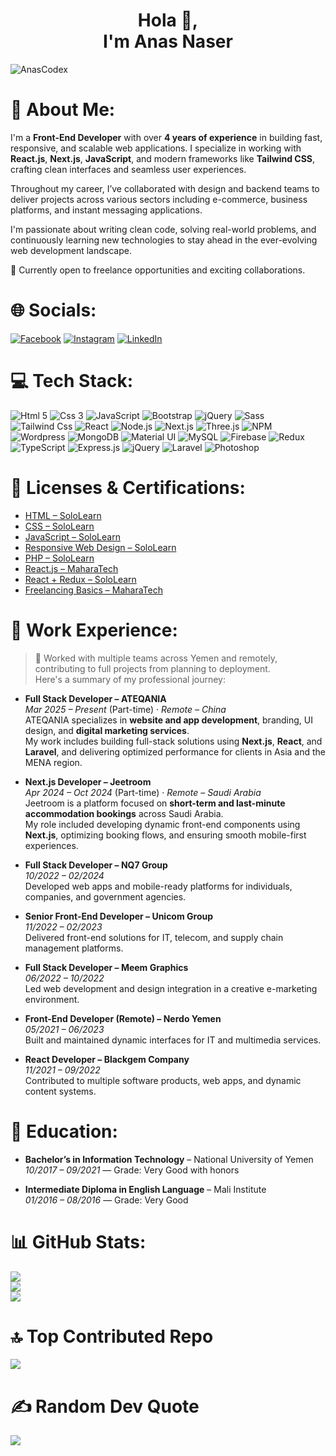 <h1 align="center">Hola 👋,<br/> I'm Anas Naser</h1>

<p align="left"> <img src="https://komarev.com/ghpvc/?username=AnasCodex&label=Profile%20views&color=0e75b6&style=flat" alt="AnasCodex" />

<!-- [![](https://visitcount.itsvg.in/api?id=AnasCodex&icon=4&color=0)](https://visitcount.itsvg.in) -->
</p>

# 💫 About Me:

I'm a **Front-End Developer** with over **4 years of experience** in building fast, responsive, and scalable web applications. I specialize in working with **React.js**, **Next.js**, **JavaScript**, and modern frameworks like **Tailwind CSS**, crafting clean interfaces and seamless user experiences.

Throughout my career, I’ve collaborated with design and backend teams to deliver projects across various sectors including e-commerce, business platforms, and instant messaging applications.

I'm passionate about writing clean code, solving real-world problems, and continuously learning new technologies to stay ahead in the ever-evolving web development landscape.

🚀 Currently open to freelance opportunities and exciting collaborations.


# 🌐 Socials:

[![Facebook](https://img.shields.io/badge/Facebook-%231877F2.svg?logo=Facebook&logoColor=white)](https://facebook.com/anascodex)
[![Instagram](https://img.shields.io/badge/Instagram-%23E4405F.svg?logo=Instagram&logoColor=white)](https://instagram.com/anascodex)
[![LinkedIn](https://img.shields.io/badge/LinkedIn-%230077B5.svg?logo=linkedin&logoColor=white)](https://linkedin.com/in/anascodex)


# 💻 Tech Stack:

![Html 5](https://img.shields.io/badge/HTML5-%23e34c26.svg?logo=Html5&logoColor=white)
![Css 3](https://img.shields.io/badge/Css3-%231572B6.svg?logo=Css3&logoColor=white)
![JavaScript](https://img.shields.io/badge/JavaScript-%23F7DF1E.svg?logo=JavaScript&logoColor=black)
![Bootstrap](https://img.shields.io/badge/Bootstrap5-%237952B3.svg?logo=Bootstrap&logoColor=white)
![jQuery](https://img.shields.io/badge/jQuery-%230769AD.svg?logo=jQuery&logoColor=white)
![Sass](https://img.shields.io/badge/Sass-%23CC6699.svg?logo=Sass&logoColor=white)
![Tailwind Css](https://img.shields.io/badge/TailwindCss-%2306b6d4.svg?logo=TailwindCss&logoColor=white)
![React](https://img.shields.io/badge/React.js-%231877F2.svg?logo=React&logoColor=white)
![Node.js](https://img.shields.io/badge/Node.js-%23339933.svg?logo=Node.js&logoColor=white)
![Next.js](https://img.shields.io/badge/Next.js-%23000.svg?logo=Next.js&logoColor=white)
![Three.js](https://img.shields.io/badge/Three.js-%23ffffff.svg?logo=three.js&logoColor=black)
![NPM](https://img.shields.io/badge/NPM-%23CC3534.svg?logo=NPM&logoColor=white)
![Wordpress](https://img.shields.io/badge/Wordpress-%2321759b.svg?logo=Wordpress&logoColor=white)
![MongoDB](https://img.shields.io/badge/MongoDB-%234DB33D.svg?logo=MongoDB&logoColor=white)
![Material UI](https://img.shields.io/badge/Material%20UI-%230081CB.svg?logo=Material-UI&logoColor=white)
![MySQL](https://img.shields.io/badge/MySQL-%234479A1.svg?logo=MySQL&logoColor=white)
![Firebase](https://img.shields.io/badge/Firebase-%23FFCA28.svg?logo=Firebase&logoColor=black)
![Redux](https://img.shields.io/badge/Redux-%23764ABC.svg?logo=Redux&logoColor=white)
![TypeScript](https://img.shields.io/badge/TypeScript-%23007ACC.svg?logo=TypeScript&logoColor=white)
![Express.js](https://img.shields.io/badge/Express.js-%23404d59.svg?logo=Express&logoColor=white)
![jQuery](https://img.shields.io/badge/jQuery-%230769AD.svg?logo=jQuery&logoColor=white)
![Laravel](https://img.shields.io/badge/Laravel-%23FF2D20.svg?logo=Laravel&logoColor=white)
![Photoshop](https://img.shields.io/badge/Photoshop-%231572B6.svg?logo=Adobe%20Photoshop&logoColor=white)

# 📜 Licenses & Certifications:


- [HTML – SoloLearn](https://www.sololearn.com/certificates/CT-L7ZIUXKL)
- [CSS – SoloLearn](https://www.sololearn.com/certificates/CT-T6C3WQFC)
- [JavaScript – SoloLearn](https://www.sololearn.com/certificates/CT-BUHMDKVK)
- [Responsive Web Design – SoloLearn](https://www.sololearn.com/certificates/CT-RV66AGCH)
- [PHP – SoloLearn](https://www.sololearn.com/certificates/CT-GK9PYJNY)
- [React.js – MaharaTech](https://maharatech.gov.eg/mod/customcert/verify_certificate.php?contextid=194868&code=8jx2ZNAsHJ&qrcode=1)
- [React + Redux – SoloLearn](https://www.sololearn.com/certificates/CT-AHRD4LMH)
- [Freelancing Basics – MaharaTech](https://maharatech.gov.eg/mod/customcert/verify_certificate.php?contextid=1788&code=MObdNKCdsB&qrcode=1)


# 💼 Work Experience:

> 🧠 Worked with multiple teams across Yemen and remotely, contributing to full projects from planning to deployment.  
> Here's a summary of my professional journey:

- **Full Stack Developer – ATEQANIA**  
  *Mar 2025 – Present* (Part-time) · *Remote – China*  
  ATEQANIA specializes in **website and app development**, branding, UI design, and **digital marketing services**.  
  My work includes building full-stack solutions using **Next.js**, **React**, and **Laravel**, and delivering optimized performance for clients in Asia and the MENA region.

- **Next.js Developer – Jeetroom**  
  *Apr 2024 – Oct 2024* (Part-time) · *Remote – Saudi Arabia*  
  Jeetroom is a platform focused on **short-term and last-minute accommodation bookings** across Saudi Arabia.  
  My role included developing dynamic front-end components using **Next.js**, optimizing booking flows, and ensuring smooth mobile-first experiences.


- **Full Stack Developer – NQ7 Group**  
  *10/2022 – 02/2024*  
  Developed web apps and mobile-ready platforms for individuals, companies, and government agencies.

- **Senior Front-End Developer – Unicom Group**  
  *11/2022 – 02/2023*  
  Delivered front-end solutions for IT, telecom, and supply chain management platforms.

- **Full Stack Developer – Meem Graphics**  
  *06/2022 – 10/2022*  
  Led web development and design integration in a creative e-marketing environment.

- **Front-End Developer (Remote) – Nerdo Yemen**  
  *05/2021 – 06/2023*  
  Built and maintained dynamic interfaces for IT and multimedia services.

- **React Developer – Blackgem Company**  
  *11/2021 – 09/2022*  
  Contributed to multiple software products, web apps, and dynamic content systems.

# 🏫 Education:

- **Bachelor’s in Information Technology** – National University of Yemen  
  *10/2017 – 09/2021* — Grade: Very Good with honors

- **Intermediate Diploma in English Language** – Mali Institute  
  *01/2016 – 08/2016* — Grade: Very Good

# 📊 GitHub Stats:

![](https://github-readme-stats.vercel.app/api?username=AnasCodex&theme=blue-green&hide_border=true&include_all_commits=false&count_private=true)<br/>
![](https://github-readme-streak-stats.herokuapp.com/?user=AnasCodex&theme=blue-green&hide_border=true)<br/>
![](https://github-readme-stats.vercel.app/api/top-langs/?username=AnasCodex&theme=blue-green&hide_border=true&include_all_commits=false&count_private=true&layout=compact)

# 🔝 Top Contributed Repo

![](https://github-contributor-stats.vercel.app/api?username=AnasCodex&limit=5&theme=tokyonight&combine_all_yearly_contributions=true)

# ✍️ Random Dev Quote

![](https://quotes-github-readme.vercel.app/api?type=horizontal&theme=merko)
